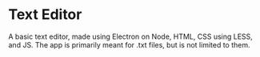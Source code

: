 <h1> Text Editor </h1>
<p> A basic text editor, made using Electron on Node, HTML, CSS using LESS, and JS. The app is primarily meant for .txt files, but is not limited to them.</p>
